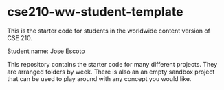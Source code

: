 # cse210-ww-student-template
This is the starter code for students in the worldwide content version of CSE 210. 

Student name: Jose Escoto

This repository contains the starter code for many different projects. They are arranged folders by week. There is also an an empty sandbox project that can be used to play around with any concept you would like.
